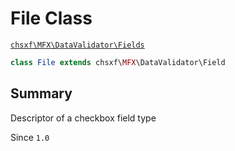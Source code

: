 # File Class

[`chsxf\MFX\DataValidator\Fields`](API-Namespace-DataValidator_Fields)

```php
class File extends chsxf\MFX\DataValidator\Field
```

## Summary

Descriptor of a checkbox field type

Since `1.0`

